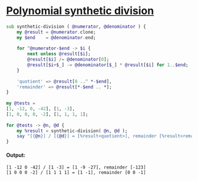 [1]: https://rosettacode.org/wiki/Polynomial_synthetic_division

# [Polynomial synthetic division][1]

```raku
sub synthetic-division ( @numerator, @denominator ) {
    my @result = @numerator.clone;
    my $end    = @denominator.end;
 
    for ^@numerator-$end -> $i {
        next unless @result[$i];
        @result[$i] /= @denominator[0];
        @result[$i+$_] -= @denominator[$_] * @result[$i] for 1..$end;
    }
 
    'quotient' => @result[0 ..^ *-$end],
    'remainder' => @result[*-$end .. *];
}
 
my @tests =
[1, -12, 0, -42], [1, -3],
[1, 0, 0, 0, -2], [1, 1, 1, 1];
 
for @tests -> @n, @d {
    my %result = synthetic-division( @n, @d );
    say "[{@n}] / [{@d}] = [%result<quotient>], remainder [%result<remainder>]";
}
```

#### Output:
```
[1 -12 0 -42] / [1 -3] = [1 -9 -27], remainder [-123] 
[1 0 0 0 -2] / [1 1 1 1] = [1 -1], remainder [0 0 -1] 
```